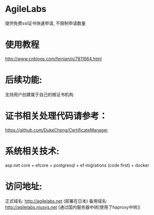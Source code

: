 # AgileLabs
提供免费ssl证书快速申请, 不限制申请数量

# 使用教程 
http://www.cnblogs.com/feinian/p/7811664.html

# 后续功能:
支持用户创建属于自己的根证书机构

# 证书相关处理代码请参考：
https://github.com/DukeCheng/CertificateManager

# 系统相关技术:
asp.net core + efcore + postgresql + ef migrations (code first) + docker

# 访问地址:
正式域名: http://agilelabs.net (部署在日本) 备用域名: http://agilelabs.niusys.net (通过国内服务器中转[使用了haproxy中转])
